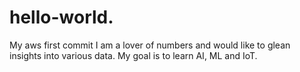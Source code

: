 # hello-world.
My aws first commit
I am a lover of numbers and would like to glean insights into various data. My goal is to learn AI, ML and IoT.
